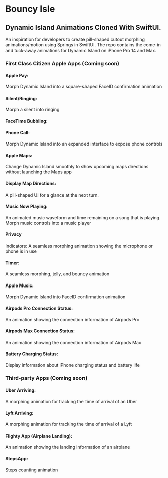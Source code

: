 # Bouncy Isle 
## Dynamic Island Animations Cloned With SwiftUI. 
An inspiration for developers to create pill-shaped cutout morphing animations/motion using Springs in SwiftUI. The repo contains the come-in and tuck-away animations for Dynamic Island on iPhone Pro 14 and Max.

### First Class Citizen Apple Apps (Coming soon)
#### Apple Pay: 
Morph Dynamic Island into a square-shaped FaceID confirmation animation

#### Silent/Ringing:
Morph a silent into ringing

#### FaceTime Bubbling:

#### Phone Call:
Morph Dynamic Island into an expanded interface to expose phone controls

#### Apple Maps: 
Change Dynamic Island smoothly to show upcoming maps directions without launching the Maps app

#### Display Map Directions:
A pill-shaped UI for a glance at the next turn.

#### Music Now Playing:
An animated music waveform and time remaining on a song that is playing. Morph music controls into a music player

#### Privacy 
Indicators: 
A seamless morphing animation showing the microphone or phone is in use

#### Timer:
A seamless morphing, jelly, and bouncy animation

#### Apple Music: 
Morph Dynamic Island into FaceID confirmation animation

#### Airpods Pro Connection Status: 
An animation showing the connection information of Airpods Pro

#### Airpods Max Connection Status:
An animation showing the connection information of Airpods Max

#### Battery Charging Status: 
Display information about iPhone charging status and battery life

### Third-party Apps (Coming soon)
#### Uber Arriving: 
A morphing animation for tracking the time of arrival of an Uber

#### Lyft Arriving:
A morphing animation for tracking the time of arrival of a Lyft

#### Flighty App (Airplane Landing):
An animation showing the landing information of an airplane

#### StepsApp: 
Steps counting animation
